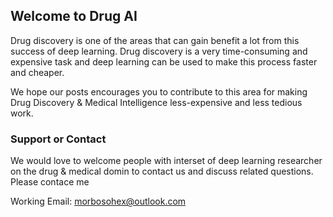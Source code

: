 ## Welcome to Drug AI

Drug discovery is one of the areas that can gain benefit a lot from this success of deep learning. Drug discovery is a very time-consuming and expensive task and deep learning can be used to make this process faster and cheaper.

We hope our posts encourages you to contribute to this area for making Drug Discovery & Medical Intelligence less-expensive and less tedious work.

### Support or Contact

We would love to welcome people with interset of deep learning researcher on the drug & medical domin to contact us and discuss related questions. Please contace me

Working Email: morbosohex@outlook.com
